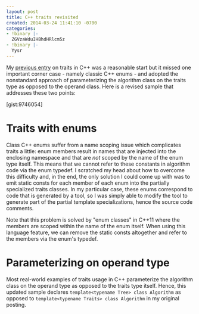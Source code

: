 ```yaml
---
layout: post
title: C++ traits revisited
created: 2014-03-24 11:41:10 -0700
categories:
- !binary |-
  ZGVzaWduIHBhdHRlcm5z
- !binary |-
  Yysr
---
```

My [previous entry](http://www.clopenset.com/content/traits-c) on traits in C++ was a reasonable start but it missed one important corner case - namely classic C++ enums - and adopted the nonstandard approach of parameterizing the algorithm class on the traits type as opposed to the operand class. Here is a revised sample that addresses these two points:

[gist:9746054]

# Traits with enums

Class C++ enums suffer from a name scoping issue which complicates traits a little: enum members result in names that are injected into the enclosing namespace and that are _not_ scoped by the name of the enum type itself. This means that we cannot refer to these constants in algorithm code via the enum typedef. I scratched my head about how to overcome this difficulty and, in the end, the only solution I could come up with was to emit static consts for each member of each enum into the partially specialized traits classes. In my particular case, these enums correspond to code that is generated by a tool, so I was simply able to modify the tool to generate part of the partial template specializations, hence the source code comments.

Note that this problem is solved by "enum classes" in C++11 where the members are scoped within the name of the enum itself. When using this language feature, we can remove the static consts altogether and refer to the members via the enum's typedef.

# Parameterizing on operand type

Most real-world examples of traits usage in C++ parameterize the algorithm class on the operand type as opposed to the traits type itself. Hence, this updated sample declares `template<typename Tree> class Algorithm` as opposed to `template<typename Traits> class Algorithm` in my original posting.

